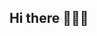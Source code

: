 ## Hi there 🙋🏻‍♀️ 

<!--
**jacquelinel33/jacquelinel33** is a ✨ _special_ ✨ repository because its `README.md` (this file) appears on your GitHub profile.

Hello, I'm Jacqueline. I'm an aspiring data analyst with a background in retail buying and SaaS project management, transitioning into analytics through self-directed learning. 

📚 Projects
Welcome to my portfolio! Here are some highlights of my analytical work:
More projects coming soon as I continue building my analytics portfolio!

🛠️ Tools & Technologies
Analytics & Visualization: SQL, Tableau, Excel, Python (Pandas, NumPy, Seaborn, Matplotlib, Scikit-learn), R (ggplot2)
Development & Environments: JupyterLab, RStudio, VS Code, GitHub, Kaggle
Databases: PostgreSQL
Project Management: JIRA, Trello, Zendesk, Salesforce, Confluence, Slack

👋🏻 Connect with Me
💼 LinkedIn: [Connect with me](https://www.linkedin.com/in/jacquelinelee3/)
